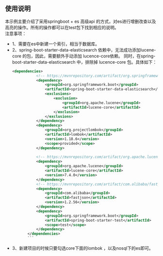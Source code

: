## 使用说明
  本示例主要介绍了采用springboot + es 高级api 的方式，对es进行增删改查以及高亮的操作。所有的操作都可以在test包下找到相应的说明。  
  注意事项：  
* 1、需要在es中新建一个索引，相当于数据库。
* 2、spring-boot-starter-data-elasticsearch 依赖中，无法成功添加lucene-core 的包，因此，需要额外手动添加 lucence-core依赖。
同时，在spring-boot-starter-data-elasticsearch 中，排除掉 lucence-core 包。具体如下：
    ```xml
    <dependencies>
               <!-- https://mvnrepository.com/artifact/org.springframework.boot/spring-boot-starter-data-elasticsearch -->
               <dependency>
                   <groupId>org.springframework.boot</groupId>
                   <artifactId>spring-boot-starter-data-elasticsearch</artifactId>
                   <exclusions>
                       <exclusion>
                           <groupId>org.apache.lucene</groupId>
                           <artifactId>lucene-core</artifactId>
                       </exclusion>
                   </exclusions>
               </dependency>
               <dependency>
                   <groupId>org.projectlombok</groupId>
                   <artifactId>lombok</artifactId>
                   <version>1.18.6</version>
                   <scope>provided</scope>
               </dependency>
       
               <!-- https://mvnrepository.com/artifact/org.apache.lucene/lucene-core -->
               <dependency>
                   <groupId>org.apache.lucene</groupId>
                   <artifactId>lucene-core</artifactId>
                   <version>7.4.0</version>
               </dependency>
               <!-- https://mvnrepository.com/artifact/com.alibaba/fastjson -->
               <dependency>
                   <groupId>com.alibaba</groupId>
                   <artifactId>fastjson</artifactId>
                   <version>1.2.56</version>
               </dependency>
               <dependency>
                   <groupId>org.springframework.boot</groupId>
                   <artifactId>spring-boot-starter-test</artifactId>
                   <scope>test</scope>
               </dependency>
           </dependencies>
           ```
* 3、新建项目的时候只要勾选core下面的lombok ，以及nosql下的es即可。
  
 